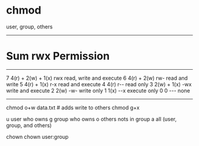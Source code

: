 # chmod

user, group, others

___________________________________________________
#	  Sum	              rwx	  Permission
___________________________________________________
7	4(r) + 2(w) + 1(x)	rwx	  read, write and execute
6	4(r) + 2(w)	        rw-	  read and write
5	4(r)        + 1(x)	r-x	  read and execute
4	4(r)	              r--	  read only
3	       2(w) + 1(x)	-wx	  write and execute
2	       2(w)	        -w-	  write only
1	              1(x)	--x	  execute only
0	  0	                ---	  none
___________________________________________________



chmod o+w data.txt    # adds write to others
chmod g+x

u user who owns
g group who owns
o others nots in group
a all (user, group, and others)


chown
chown user:group
